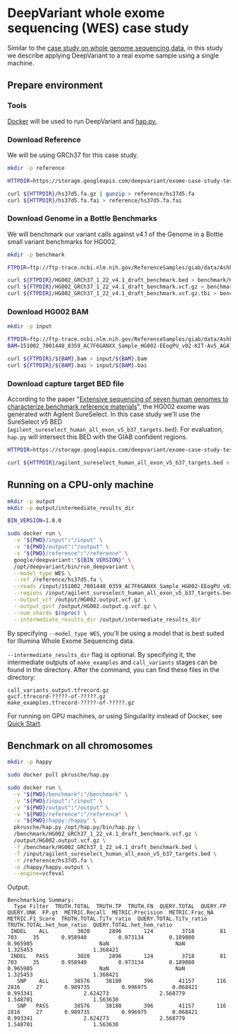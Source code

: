 # DeepVariant whole exome sequencing (WES) case study

Similar to the [case study on whole genome sequencing data], in this
study we describe applying DeepVariant to a real exome sample using a single
machine.

## Prepare environment

### Tools

[Docker](https://docs.docker.com/get-docker/) will be used to run DeepVariant
and [hap.py](https://github.com/illumina/hap.py),

### Download Reference

We will be using GRCh37 for this case study.

```bash
mkdir -p reference

HTTPDIR=https://storage.googleapis.com/deepvariant/exome-case-study-testdata

curl ${HTTPDIR}/hs37d5.fa.gz | gunzip > reference/hs37d5.fa
curl ${HTTPDIR}/hs37d5.fa.fai > reference/hs37d5.fa.fai
```

### Download Genome in a Bottle Benchmarks

We will benchmark our variant calls against v4.1 of the Genome in a Bottle small
variant benchmarks for HG002.

```bash
mkdir -p benchmark

FTPDIR=ftp://ftp-trace.ncbi.nlm.nih.gov/ReferenceSamples/giab/data/AshkenazimTrio/analysis/NIST_v4.1_SmallVariantDraftBenchmark_12182019/GRCh37

curl ${FTPDIR}/HG002_GRCh37_1_22_v4.1_draft_benchmark.bed > benchmark/HG002_GRCh37_1_22_v4.1_draft_benchmark.bed
curl ${FTPDIR}/HG002_GRCh37_1_22_v4.1_draft_benchmark.vcf.gz > benchmark/HG002_GRCh37_1_22_v4.1_draft_benchmark.vcf.gz
curl ${FTPDIR}/HG002_GRCh37_1_22_v4.1_draft_benchmark.vcf.gz.tbi > benchmark/HG002_GRCh37_1_22_v4.1_draft_benchmark.vcf.gz.tbi
```

### Download HG002 BAM

```bash
mkdir -p input

FTPDIR=ftp://ftp-trace.ncbi.nlm.nih.gov/ReferenceSamples/giab/data/AshkenazimTrio/HG002_NA24385_son/OsloUniversityHospital_Exome
BAM=151002_7001448_0359_AC7F6GANXX_Sample_HG002-EEogPU_v02-KIT-Av5_AGATGTAC_L008.posiSrt.markDup

curl ${FTPDIR}/${BAM}.bam > input/${BAM}.bam
curl ${FTPDIR}/${BAM}.bai > input/${BAM}.bai
```

### Download capture target BED file

According to the paper "[Extensive sequencing of seven human genomes to
characterize benchmark reference
materials](https://www.nature.com/articles/sdata201625)", the HG002 exome was
generated with Agilent SureSelect. In this case study we'll use the SureSelect
v5 BED (`agilent_sureselect_human_all_exon_v5_b37_targets.bed`). For evaluation,
`hap.py` will intersect this BED with the GIAB confident regions.

```bash
HTTPDIR=https://storage.googleapis.com/deepvariant/exome-case-study-testdata

curl ${HTTPDIR}/agilent_sureselect_human_all_exon_v5_b37_targets.bed > input/agilent_sureselect_human_all_exon_v5_b37_targets.bed
```


## Running on a CPU-only machine

```bash
mkdir -p output
mkdir -p output/intermediate_results_dir

BIN_VERSION=1.0.0

sudo docker run \
  -v "${PWD}/input":"/input" \
  -v "${PWD}/output":"/output" \
  -v "${PWD}/reference":"/reference" \
  google/deepvariant:"${BIN_VERSION}" \
  /opt/deepvariant/bin/run_deepvariant \
  --model_type WES \
  --ref /reference/hs37d5.fa \
  --reads /input/151002_7001448_0359_AC7F6GANXX_Sample_HG002-EEogPU_v02-KIT-Av5_AGATGTAC_L008.posiSrt.markDup.bam \
  --regions /input/agilent_sureselect_human_all_exon_v5_b37_targets.bed \
  --output_vcf /output/HG002.output.vcf.gz \
  --output_gvcf /output/HG002.output.g.vcf.gz \
  --num_shards $(nproc) \
  --intermediate_results_dir /output/intermediate_results_dir
```

By specifying `--model_type WES`, you'll be using a model that is best suited
for Illumina Whole Exome Sequencing data.

`--intermediate_results_dir` flag is optional. By specifying it, the
intermediate outputs of `make_examples` and `call_variants` stages can be found
in the directory. After the command, you can find these files in the directory:

```
call_variants_output.tfrecord.gz
gvcf.tfrecord-?????-of-?????.gz
make_examples.tfrecord-?????-of-?????.gz
```

For running on GPU machines, or using Singularity instead of Docker, see
[Quick Start](deepvariant-quick-start.md).

## Benchmark on all chromosomes

```bash
mkdir -p happy

sudo docker pull pkrusche/hap.py

sudo docker run \
  -v "${PWD}/benchmark":"/benchmark" \
  -v "${PWD}/input":"/input" \
  -v "${PWD}/output":"/output" \
  -v "${PWD}/reference":"/reference" \
  -v "${PWD}/happy:/happy" \
  pkrusche/hap.py /opt/hap.py/bin/hap.py \
  /benchmark/HG002_GRCh37_1_22_v4.1_draft_benchmark.vcf.gz \
  /output/HG002.output.vcf.gz \
  -f /benchmark/HG002_GRCh37_1_22_v4.1_draft_benchmark.bed \
  -T /input/agilent_sureselect_human_all_exon_v5_b37_targets.bed \
  -r /reference/hs37d5.fa \
  -o /happy/happy.output \
  --engine=vcfeval
```

Output:

```
Benchmarking Summary:
  Type Filter  TRUTH.TOTAL  TRUTH.TP  TRUTH.FN  QUERY.TOTAL  QUERY.FP  QUERY.UNK  FP.gt  METRIC.Recall  METRIC.Precision  METRIC.Frac_NA  METRIC.F1_Score  TRUTH.TOTAL.TiTv_ratio  QUERY.TOTAL.TiTv_ratio  TRUTH.TOTAL.het_hom_ratio  QUERY.TOTAL.het_hom_ratio
 INDEL    ALL         3020      2896       124         3718        81        703     35       0.958940          0.973134        0.189080         0.965985                     NaN                     NaN                   1.325453                   1.368421
 INDEL   PASS         3020      2896       124         3718        81        703     35       0.958940          0.973134        0.189080         0.965985                     NaN                     NaN                   1.325453                   1.368421
   SNP    ALL        38576     38180       396        41157       116       2816     27       0.989735          0.996975        0.068421         0.993341                2.624273                2.568779                   1.548701                   1.563630
   SNP   PASS        38576     38180       396        41157       116       2816     27       0.989735          0.996975        0.068421         0.993341                2.624273                2.568779                   1.548701                   1.563630
```

[case study on whole genome sequencing data]: deepvariant-case-study.md

